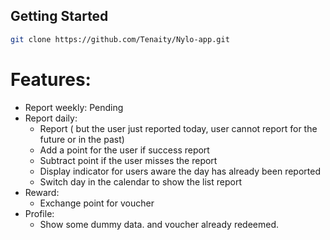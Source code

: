 ## Getting Started

``` bash
git clone https://github.com/Tenaity/Nylo-app.git
```

# Features:
- Report weekly: Pending
- Report daily: 
  - Report ( but the user just reported today, user cannot report for the future or in the past)
  - Add a point for the user if success report
  - Subtract point if the user misses the report
  - Display indicator for users aware the day has already been reported
  - Switch day in the calendar to show the list report
- Reward: 
  - Exchange point for voucher
- Profile: 
  - Show some dummy data. and voucher already redeemed.